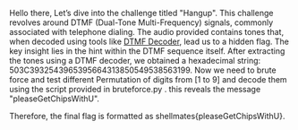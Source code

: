 Hello there,
Let’s dive into the challenge titled "Hangup". This challenge revolves around DTMF (Dual-Tone Multi-Frequency) signals, commonly associated with telephone dialing. The audio provided contains tones that, when decoded using tools like [DTMF Decoder](https://dtmf.netlify.app/), lead us to a hidden flag. The key insight lies in the hint within the DTMF sequence itself. After extracting the tones using a DTMF decoder, we obtained a hexadecimal string: 503C3932543965395664313850549538563199.
Now we need to brute force and test different Permutation of digits from [1 to 9] and decode them using the script provided in bruteforce.py .
this reveals the message "pleaseGetChipsWithU".

Therefore, the final flag is formatted as shellmates{pleaseGetChipsWithU}.
